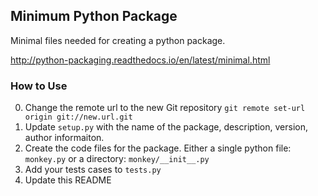 ## Minimum Python Package 

Minimal files needed for creating a python package.

http://python-packaging.readthedocs.io/en/latest/minimal.html

### How to Use

0. Change the remote url to the new Git repository `git remote set-url origin git://new.url.git`
1. Update `setup.py` with the name of the package, description, version, author informaiton.
2. Create the code files for the package. Either a single python file: `monkey.py` or a directory: `monkey/__init__.py` 
3. Add your tests cases to `tests.py`
4. Update this README